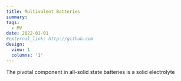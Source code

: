 ```yaml
---
title: Multivalent Batteries
summary: 
tags:
  - MV
date: 2022-01-01
#external_link: http://github.com
design:
  view: 1
  columns: '1'
---
```

The pivotal component in all-solid state batteries is a solid electrolyte